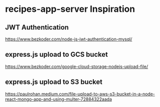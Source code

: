 # recipes-app-server Inspiration

## JWT Authentication

<https://www.bezkoder.com/node-js-jwt-authentication-mysql/>

## express.js upload to GCS bucket

<https://www.bezkoder.com/google-cloud-storage-nodejs-upload-file/>

## express.js upload to S3 bucket

<https://paulrohan.medium.com/file-upload-to-aws-s3-bucket-in-a-node-react-mongo-app-and-using-multer-72884322aada>

